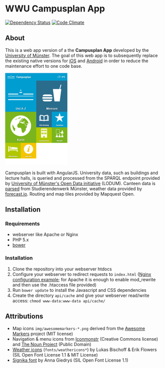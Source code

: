 # WWU Campusplan App 

[![Dependency Status](https://gemnasium.com/ifgi-webteam/Campusplan.svg)](https://gemnasium.com/ifgi-webteam/Campusplan)
[![Code Climate](https://codeclimate.com/github/ifgi-webteam/Campusplan/badges/gpa.svg)](https://codeclimate.com/github/ifgi-webteam/Campusplan)

## About

This is a web app version of a the **Campusplan App** developed by the [University of Münster](http://www.uni-muenster.de/). The goal of this web app is to subsequently replace the existing native versions for [iOS](http://itunes.apple.com/de/app/wwu-campus-plan/id474030032?mt=8) and [Android](https://play.google.com/store/apps/details?id=ifgi.android) in order to reduce the maintenance effort to one code base.

![Screenshot](screenshot.png)

Campusplan is built with AngularJS. University data, such as buildings and lecture halls, is queried and processed from the SPARQL endpoint provided by [University of Münster's Open Data initiative](http://lodum.de/) (LODUM). Canteen data is [parsed](https://github.com/chk1/mensaparser) from Studierendenwerk Münster, weather data provided by [forecast.io](http://forecast.io/). Routing and map tiles provided by Mapquest Open.

## Installation

### Requirements

* webserver like Apache or Nginx 
* PHP 5.x
* [bower](http://bower.io/)

### Installation

1. Clone the repository into your webserver htdocs
2. Configure your webserver to redirect requests to `index.html` ([Nginx configuration example](https://gist.github.com/chk1/d8149378fcea2cf72778); for Apache it is enough to enable mod_rewrite and then use the .htaccess file provided)
2. Run ```bower update``` to install the Javascript and CSS dependencies
3. Create the directory ```api/cache``` and give your webserver read/write access: ```chmod www-data:www-data api/cache/```

## Attributions

* Map icons `img/awesomemarkers-*.png` derived from the [Awesome Markers](https://github.com/lvoogdt/Leaflet.awesome-markers) project (MIT license)
* Navigation & menu icons from [Iconmonstr](http://iconmonstr.com/) (Creative Commons license) and [The Noun Project](http://thenounproject.com/) (Public Domain)
* [Weather icons](http://erikflowers.github.io/weather-icons/) (`fonts/weathericons*`) by Lukas Bischoff & Erik Flowers (SIL Open Font License 1.1 & MIT License)
* [Signika font](http://www.google.com/fonts/specimen/Signika) by Anna Giedryś (SIL Open Font License 1.1)